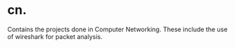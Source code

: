 # cn.
Contains the projects done in Computer Networking.
These include the use of wireshark for packet analysis.
